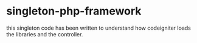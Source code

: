 # singleton-php-framework
this singleton code has been written to understand how codeigniter loads the libraries and the controller.
